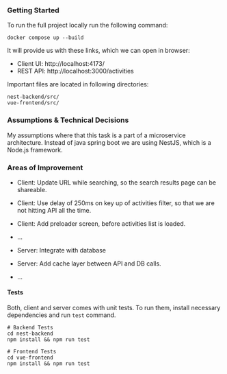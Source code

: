 ### Getting Started

To run the full project locally run the following command:

```
docker compose up --build
```

It will provide us with these links, which we can open in browser:

- Client UI: http://localhost:4173/
- REST API: http://localhost:3000/activities

Important files are located in following directories:

```
nest-backend/src/
vue-frontend/src/
```

### Assumptions & Technical Decisions

My assumptions where that this task is a part of a microservice architecture. 
Instead of java spring boot we are using NestJS, which is a Node.js framework. 

### Areas of Improvement

- Client: Update URL while searching, so the search results page can be shareable. 
- Client: Use delay of 250ms on key up of activities filter, so that we are not hitting API all the time.
- Client: Add preloader screen, before activities list is loaded.
- ...

- Server: Integrate with database
- Server: Add cache layer between API and DB calls. 
- ...

#### Tests

Both, client and server comes with unit tests. To run them, install necessary dependencies and run `test` command.

```
# Backend Tests
cd nest-backend
npm install && npm run test

# Frontend Tests
cd vue-frontend
npm install && npm run test
```